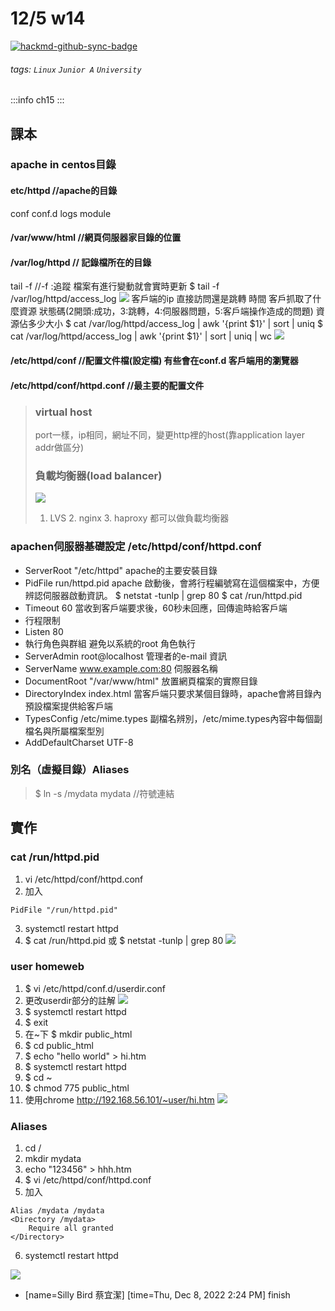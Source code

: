 # 12/5 w14

[![hackmd-github-sync-badge](https://hackmd.io/yAPqBT55RhCgjuo3UIL3zg/badge)](https://hackmd.io/yAPqBT55RhCgjuo3UIL3zg)

###### tags: `Linux` `Junior A` `University`

:::info
ch15
:::
## 課本
### apache in centos目錄
#### etc/httpd //apache的目錄
conf conf.d logs module
#### /var/www/html //網頁伺服器家目錄的位置
#### /var/log/httpd // 記錄檔所在的目錄
tail -f //-f :追蹤 檔案有進行變動就會實時更新
$ tail -f /var/log/httpd/access_log
![](https://i.imgur.com/zuVNNK5.png)
客戶端的ip 直接訪問還是跳轉 時間 客戶抓取了什麼資源 狀態碼(2開頭:成功，3:跳轉，4:伺服器問題，5:客戶端操作造成的問題) 資源佔多少大小
$ cat /var/log/httpd/access_log | awk '{print $1}' | sort | uniq
$ cat /var/log/httpd/access_log | awk '{print $1}' | sort | uniq | wc
![](https://i.imgur.com/U5Mrn20.png)
#### /etc/httpd/conf  //配置文件檔(設定檔) 有些會在conf.d 客戶端用的瀏覽器

#### /etc/httpd/conf/httpd.conf //最主要的配置文件
> ### virtual host
> port一樣，ip相同，網址不同，變更http裡的host(靠application layer addr做區分)
>### 負載均衡器(load balancer)
>![](https://i.imgur.com/h03S6qI.png)
>1. LVS 2. nginx 3. haproxy 都可以做負載均衡器
### apachen伺服器基礎設定  /etc/httpd/conf/httpd.conf 
* ServerRoot "/etc/httpd"
apache的主要安裝目錄
* PidFile run/httpd.pid
apache 啟動後，會將行程編號寫在這個檔案中，方便辨認伺服器啟動資訊。
$ netstat -tunlp | grep 80
$ cat /run/httpd.pid
* Timeout 60
當收到客戶端要求後，60秒未回應，回傳逾時給客戶端
* 行程限制
* Listen 80
* 執行角色與群組
避免以系統的root 角色執行
* ServerAdmin root@localhost
管理者的e-mail 資訊
* ServerName www.example.com:80
伺服器名稱
* DocumentRoot "/var/www/html"
放置網頁檔案的實際目錄
* DirectoryIndex index.html
當客戶端只要求某個目錄時，apache會將目錄內預設檔案提供給客戶端
* TypesConfig /etc/mime.types
副檔名辨別，/etc/mime.types內容中每個副檔名與所屬檔案型別
* AddDefaultCharset UTF-8
### 別名（虛擬目錄）Aliases
> $ ln -s /mydata mydata //符號連結

## 實作
### cat /run/httpd.pid
1. vi /etc/httpd/conf/httpd.conf
2. 加入
```
PidFile "/run/httpd.pid"
```
3. systemctl restart httpd
4. $ cat /run/httpd.pid 或 $ netstat -tunlp | grep 80
![](https://i.imgur.com/iFAfLwv.png)
### user homeweb
1. $ vi /etc/httpd/conf.d/userdir.conf
2. 更改userdir部分的註解
![](https://i.imgur.com/tSdxVAs.png)
3. $ systemctl restart httpd
4. $ exit
5. 在~下 $ mkdir public_html
6. $ cd public_html
7. $ echo "hello world" > hi.htm
8. $ systemctl restart httpd
9. $ cd ~
10. $ chmod 775 public_html
11. 使用chrome http://192.168.56.101/~user/hi.htm
![](https://i.imgur.com/cYoNLjU.png)
### Aliases
1. cd /
2. mkdir mydata
3. echo "123456" > hhh.htm
4. $ vi /etc/httpd/conf/httpd.conf
5. 加入
```
Alias /mydata /mydata
<Directory /mydata>
    Require all granted
</Directory>
```
6. systemctl restart httpd

![](https://i.imgur.com/YT96olK.png)

- [name=Silly Bird 蔡宜潔] [time=Thu, Dec 8, 2022 2:24 PM] finish